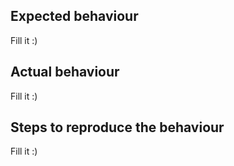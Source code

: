 ## Expected behaviour

Fill it :)

## Actual behaviour

Fill it :)

## Steps to reproduce the behaviour

Fill it :)
